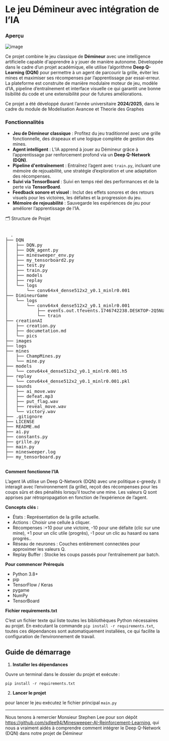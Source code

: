 
# **Le jeu Démineur avec intégration de l’IA**


###  **Aperçu**
![image](https://github.com/user-attachments/assets/edfc8046-5b1e-49e7-b336-05897fd97d70)

Ce projet combine le jeu classique de **Démineur** avec une intelligence artificielle capable d'apprendre à y jouer de manière autonome. Développée dans le cadre d’un projet académique, elle utilise l’algorithme **Deep Q-Learning (DQN)** pour permettre à un agent de parcourir la grille, éviter les mines et maximiser ses récompenses par l’apprentissage par essai-erreur. La plateforme est construite de manière modulaire  moteur de jeu, modèle d’IA, pipeline d’entraînement et interface visuelle  ce qui garantit une bonne lisibilité du code et une extensibilité pour de futures améliorations.

Ce projet a été développé durant l’année universitaire **2024/2025**, dans le cadre du module de Modelisation Avancee et Theorie des Graphes


###  **Fonctionnalités**

* **Jeu de Démineur classique** : Profitez du jeu traditionnel avec une grille fonctionnelle, des drapeaux et une logique complète de gestion des mines.
* **Agent intelligent** : L’IA apprend à jouer au Démineur grâce à l’apprentissage par renforcement profond via un **Deep Q-Network (DQN)**.
* **Pipeline d'entraînement** : Entraînez l’agent avec `train.py`, incluant une mémoire de rejouabilité, une stratégie d’exploration et une adaptation des récompenses.
* **Suivi via TensorBoard** : Suivi en temps réel des performances et de la perte via **TensorBoard**.
* **Feedback sonore et visuel** : Inclut des effets sonores et des retours visuels pour les victoires, les défaites et la progression du jeu.
* **Mémoire de rejouabilité** : Sauvegarde les expériences de jeu pour améliorer l’apprentissage de l’IA.


🗂 Structure de Projet 
<pre> 
  .
├── DQN
│   ├── DQN.py
│   ├── DQN_agent.py
│   ├── minesweeper_env.py
│   ├── my_tensorboard2.py
│   ├── test.py
│   ├── train.py
│   ├── models
│   ├── replay
│   └── logs
│       └── conv64x4_dense512x2_y0.1_minlr0.001
├── DimineurGame
│   └── logs
│       └── conv64x4_dense512x2_y0.1_minlr0.001
│           ├── events.out.tfevents.1746742238.DESKTOP-2Q5NU70.12844.0.v2
│           └── train
├── creationAI
│   ├── creation.py
│   ├── documetation.md
│   └── pics
├── images
├── logs
├── mines
│   ├── ChampMines.py
│   └── mine.py
├── models
│   └── conv64x4_dense512x2_y0.1_minlr0.001.h5
├── replay
│   └── conv64x4_dense512x2_y0.1_minlr0.001.pkl
├── sounds
│   ├── ai_move.wav
│   ├── defeat.mp3
│   ├── put_flag.wav
│   ├── reveal_move.wav
│   └── victory.wav
├── .gitignore
├── LICENSE
├── README.md
├── ai.py
├── constants.py
├── grille.py
├── main.py
├── minesweeper.log
├── my_tensorboard.py

</pre>


**Comment fonctionne l’IA**

L’agent IA utilise un Deep Q-Network (DQN) avec une politique ε-greedy. Il interagit avec l’environnement (la grille), reçoit des récompenses pour les coups sûrs et des pénalités lorsqu’il touche une mine. Les valeurs Q sont apprises par rétropropagation en fonction de l’expérience de l’agent.

**Concepts clés :**

* États : Représentation de la grille actuelle.
* Actions : Choisir une cellule à cliquer.
* Récompenses :+10 pour une victoire, -10 pour une défaite (clic sur une mine), +1 pour un clic utile (progrès), -1 pour un clic au hasard ou sans progrès..
* Réseau de neurones : Couches entièrement connectées pour approximer les valeurs Q.
* Replay Buffer : Stocke les coups passés pour l’entraînement par batch.

**Pour commencer**
**Prérequis**

* Python 3.8+
* pip
* TensorFlow / Keras
* pygame
* NumPy
* TensorBoard


**Fichier requirements.txt**

C’est un fichier texte qui liste toutes les bibliothèques Python nécessaires au projet. En exécutant la commande `pip install -r requirements.txt`, toutes ces dépendances sont automatiquement installées, ce qui facilite la configuration de l’environnement de travail.

## Guide de démarrage

1. **Installer les dépendances**

Ouvre un terminal dans le dossier du projet et exécute :
```
pip install -r requirements.txt
```

2. **Lancer le projet**
    
pour lancer le jeu exécutez le fichier principal `main.py`

---
Nous tenons à remercier Monsieur Stephen Lee pour son dépôt https://github.com/sdlee94/Minesweeper-AI-Reinforcement-Learning, qui nous a vraiment aidés à comprendre comment intégrer le Deep Q-Network (DQN) dans notre projet de Démineur


